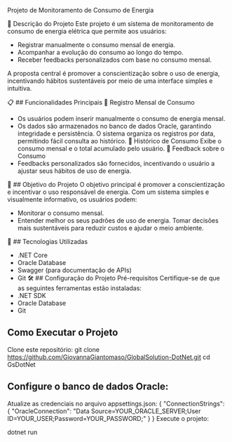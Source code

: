 Projeto de Monitoramento de Consumo de Energia

📖 Descrição do Projeto
Este projeto é um sistema de monitoramento de consumo de energia elétrica que permite aos usuários:

- Registrar manualmente o consumo mensal de energia.
- Acompanhar a evolução do consumo ao longo do tempo.
- Receber feedbacks personalizados com base no consumo mensal.
  
A proposta central é promover a conscientização sobre o uso de energia, incentivando hábitos sustentáveis por meio de uma interface simples e intuitiva.

📋 ## Funcionalidades Principais
🔹 Registro Mensal de Consumo
- Os usuários podem inserir manualmente o consumo de energia mensal.
- Os dados são armazenados no banco de dados Oracle, garantindo integridade e persistência.
O sistema organiza os registros por data, permitindo fácil consulta ao histórico.
🔹 Histórico de Consumo
Exibe o consumo mensal e o total acumulado pelo usuário.
🔹 Feedback sobre o Consumo
- Feedbacks personalizados são fornecidos, incentivando o usuário a ajustar seus hábitos de uso de energia.
  
🎯 ## Objetivo do Projeto
O objetivo principal é promover a conscientização e incentivar o uso responsável de energia. Com um sistema simples e visualmente informativo, os usuários podem:

- Monitorar o consumo mensal.
- Entender melhor os seus padrões de uso de energia.
Tomar decisões mais sustentáveis para reduzir custos e ajudar o meio ambiente.

🚀 ## Tecnologias Utilizadas
- .NET Core
- Oracle Database
- Swagger (para documentação de APIs)
- Git
🛠️ ## Configuração do Projeto
Pré-requisitos
Certifique-se de que as seguintes ferramentas estão instaladas:
- .NET SDK
- Oracle Database
- Git
  
## Como Executar o Projeto
Clone este repositório:
git clone https://github.com/GiovannaGiantomaso/GlobalSolution-DotNet.git
cd GsDotNet

## Configure o banco de dados Oracle:

Atualize as credenciais no arquivo appsettings.json:
{
    "ConnectionStrings": {
        "OracleConnection": "Data Source=YOUR_ORACLE_SERVER;User ID=YOUR_USER;Password=YOUR_PASSWORD;"
    }
}
Execute o projeto:

dotnet run
